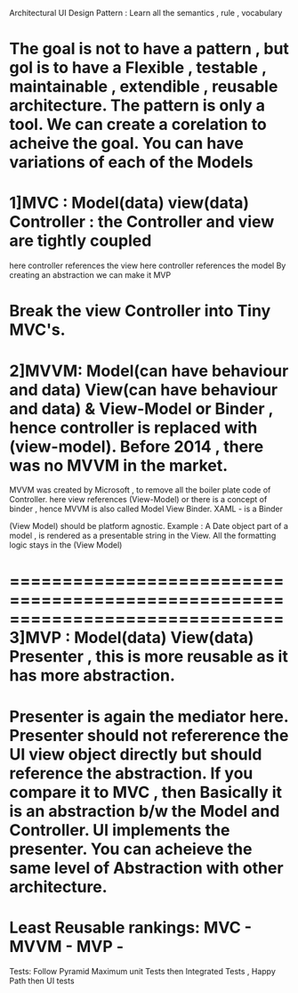 Architectural UI Design Pattern :
Learn all the semantics , rule , vocabulary

The goal is not to have a pattern , but gol is to have a Flexible , testable , maintainable , 
extendible , reusable architecture. The pattern is only a tool.
We can create a corelation to acheive the goal.
You can have variations of each of the Models
==============================================================================
1]MVC : Model(data) view(data) Controller : the Controller and view are tightly coupled 
==============================================================================
here controller references the view
here controller references the model
By creating an abstraction we can make it MVP

Break the view Controller into Tiny MVC's.
==============================================================================
2]MVVM: Model(can have behaviour and data) View(can have behaviour and data)  &  View-Model or Binder , 
hence controller is replaced with (view-model).
Before 2014 , there was no MVVM in the market.
==============================================================================
MVVM was created by Microsoft , to remove all the boiler plate code of Controller.
here view references (View-Model)
or there is a concept of binder , hence MVVM is also called Model View Binder.
XAML - is a Binder

(View Model) should be platform agnostic.
Example : A Date object part of a model , is rendered as a presentable string in the View.
All the formatting logic stays in the (View Model)

==============================================================================
3]MVP : Model(data) View(data) Presenter , this is more reusable as it has more abstraction.
==============================================================================
Presenter is again the mediator here.
Presenter should not refererence the UI view object directly but should reference the abstraction.
If you compare it to MVC , then Basically it is an abstraction b/w the Model and Controller.
UI implements the presenter.
You can acheieve the same level of Abstraction with other architecture.
================================================================================================================
Least Reusable rankings:
MVC -
MVVM -
MVP -
================================================================================================================
Tests: Follow Pyramid
Maximum unit Tests
then Integrated Tests , Happy Path
then UI tests






